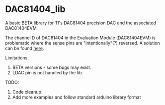 # DAC81404_lib
A basic BETA library for TI's DAC81404 precision DAC and the associated DAC81404EVM

The channel D of DAC81404 in the Evaluation Module (DAC81404EVM) is problematic where the sense pins are "intentionally"(?) reversed. A solution can be found [here](https://e2e.ti.com/support/data-converters-group/data-converters/f/data-converters-forum/980539/dac81404evm-weird-behavior-of-one-dac-channel).

Limitations:
1. BETA versions - some bugs may exist. 
2. LDAC pin is not handled by the lib.

TODO: 
1. Code cleanup
2. Add more examples and follow standard arduino library format

